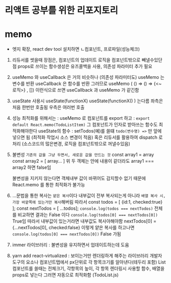 # 리액트 공부를 위한 리포지토리

# memo

- 엣지 확장, react dev tool 설치하면
  ㄴ컴포넌트, 프로파일(성능체크)

1. 리듀서를 썻을때 장점은, 컴포넌트의 업데이트 로직을 컴포넌트밖으로 빼낼수있단 점
   props로 쓰이는 함수생성은 유즈콜백을 사용, 의존성 파라미터 추가 필요

2. useMemo 와 useCallback 은 거의 비슷하나 (의존성 파라미터도)
   useMemo 는 변수를 반환
   useCallback 은 함수를 반환
   그러므로
   useMemo ( () => () => {<~로직>} , [])
   이런식으로 쓰면 useCallback 과 useMemo 가 같긴함

3. useState 사용시 useState(functionX) useState(functionX() ) 는다름
   좌측은 처음 한번만 호출됨
   우측은 여러번 호출

4. 성능 최적화를 위해서는 :
   useMemo 로 컴포넌트를 export 하고 : `export default React.memo(TodoListItem)`
   그 컴포넌트가 인자로 받아쓰는 함수도 최적화해야한다
   useState의 함수 : setTodos(예)를 쓸떄 `todo(변수명) =>` 만 앞에 넣으면 됨 (최적화 작업시 소스 변경이 적음)
   혹은 리듀서를 활용하여 dispatch 로 처리 (소스코드의 많은변경, 로직을 컴포넌트밖으로 꺼낼수있음)

5. 불변성
   `기존의 값을 그냥 두면서, 새로운 값을 만드는 것`
   const array1 = array
   const array2 = [ array... ]
   위 두 객체는 안에 내용이 같더라도
   array1 === array2 하면 false임

   불변성을 지키지 않는다면 객체내부 값이 바뀌어도 감지할수 없기 때문에
   React.memo 를 통한 최적화가 불가능

6. ...문법을 통한 복사는 `얕은 복사`이다
   내부값이 전부 복사되는게 아니라 `배열 복사 시, 가장 바깥쪽에 있는거만 복사`해버림
   따라서
   const todos = [ {id:1, checked:true} ];
   const nextTodos = [ ...todos];
   `console.log(todos === nextTodos)` 전체를 비교하면 결과는 False 이다
   `console.log(todos[0] === nextTodos[0])` True임
   따라서 내부값이 있는거라면 내부값도 복사야해야함
   nextTodos[0] = {...nextTodos[0], checked:false} 이렇게 얕은 복사를 하고나면
   `console.log(todos[0] === nextTodos[0])` False 가됨

7. immer 라이브러리 : 불변성을 유지하면서 업데이트하는데 도움

8. yarn add react-virtualized : 보이는거만 렌더링하게 해주는 라이브러리
   개발자도구의 요소나 컴포넌트탭에서 px단위로 각 항목크기를 알아낸다(테두리 포함)
   List 컴포넌트를 쓸때는 전체크기, 각항목의 높이, 각 항목 렌더링시 사용할 함수, 배열을 props로 넣는다
   그러면 자동으로 최적화함 (TodoList.js)
